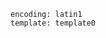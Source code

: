 <!-- usedin: [ _includes/_inlines/Deployment/Rails/rails-stacks/rails-stacks_postgres-v1.md] -->

```
encoding: latin1
template: template0
```
